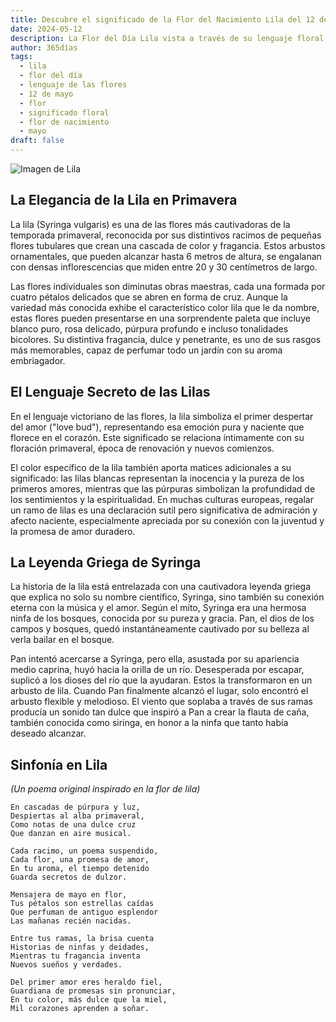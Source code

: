 ```yaml
---
title: Descubre el significado de la Flor del Nacimiento Lila del 12 de mayo
date: 2024-05-12
description: La Flor del Día Lila vista a través de su lenguaje floral e historias
author: 365días
tags:
  - lila
  - flor del día
  - lenguaje de las flores
  - 12 de mayo
  - flor
  - significado floral
  - flor de nacimiento
  - mayo
draft: false
---
```


![Imagen de Lila](https://cdn.pixabay.com/photo/2019/05/05/21/02/lilac-4181712_1280.jpg#center#center)


## La Elegancia de la Lila en Primavera

La lila (Syringa vulgaris) es una de las flores más cautivadoras de la temporada primaveral, reconocida por sus distintivos racimos de pequeñas flores tubulares que crean una cascada de color y fragancia. Estos arbustos ornamentales, que pueden alcanzar hasta 6 metros de altura, se engalanan con densas inflorescencias que miden entre 20 y 30 centímetros de largo.

Las flores individuales son diminutas obras maestras, cada una formada por cuatro pétalos delicados que se abren en forma de cruz. Aunque la variedad más conocida exhibe el característico color lila que le da nombre, estas flores pueden presentarse en una sorprendente paleta que incluye blanco puro, rosa delicado, púrpura profundo e incluso tonalidades bicolores. Su distintiva fragancia, dulce y penetrante, es uno de sus rasgos más memorables, capaz de perfumar todo un jardín con su aroma embriagador.

## El Lenguaje Secreto de las Lilas

En el lenguaje victoriano de las flores, la lila simboliza el primer despertar del amor ("love bud"), representando esa emoción pura y naciente que florece en el corazón. Este significado se relaciona íntimamente con su floración primaveral, época de renovación y nuevos comienzos.

El color específico de la lila también aporta matices adicionales a su significado: las lilas blancas representan la inocencia y la pureza de los primeros amores, mientras que las púrpuras simbolizan la profundidad de los sentimientos y la espiritualidad. En muchas culturas europeas, regalar un ramo de lilas es una declaración sutil pero significativa de admiración y afecto naciente, especialmente apreciada por su conexión con la juventud y la promesa de amor duradero.

## La Leyenda Griega de Syringa

La historia de la lila está entrelazada con una cautivadora leyenda griega que explica no solo su nombre científico, Syringa, sino también su conexión eterna con la música y el amor. Según el mito, Syringa era una hermosa ninfa de los bosques, conocida por su pureza y gracia. Pan, el dios de los campos y bosques, quedó instantáneamente cautivado por su belleza al verla bailar en el bosque.

Pan intentó acercarse a Syringa, pero ella, asustada por su apariencia medio caprina, huyó hacia la orilla de un río. Desesperada por escapar, suplicó a los dioses del río que la ayudaran. Estos la transformaron en un arbusto de lila. Cuando Pan finalmente alcanzó el lugar, solo encontró el arbusto flexible y melodioso. El viento que soplaba a través de sus ramas producía un sonido tan dulce que inspiró a Pan a crear la flauta de caña, también conocida como siringa, en honor a la ninfa que tanto había deseado alcanzar.

## Sinfonía en Lila
*(Un poema original inspirado en la flor de lila)*

```
En cascadas de púrpura y luz,
Despiertas al alba primaveral,
Como notas de una dulce cruz
Que danzan en aire musical.

Cada racimo, un poema suspendido,
Cada flor, una promesa de amor,
En tu aroma, el tiempo detenido
Guarda secretos de dulzor.

Mensajera de mayo en flor,
Tus pétalos son estrellas caídas
Que perfuman de antiguo esplendor
Las mañanas recién nacidas.

Entre tus ramas, la brisa cuenta
Historias de ninfas y deidades,
Mientras tu fragancia inventa
Nuevos sueños y verdades.

Del primer amor eres heraldo fiel,
Guardiana de promesas sin pronunciar,
En tu color, más dulce que la miel,
Mil corazones aprenden a soñar.
```